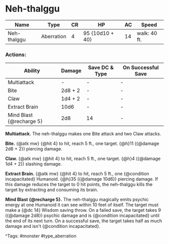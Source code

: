 # Neh-thalggu

| Name | Type | CR | HP | AC | Speed |
|------|------|----|----|----|-------|
| Neh-thalggu | Aberration | 4 | 95 (10d10 + 40) | 14 | walk: 40 ft. |

### Actions:

| Ability | Damage | Save DC & Type | On Successful Save |
|---------|--------|----------------|--------------------|
| Multiattack | - | - | - |
| Bite | 2d8 + 2 | - | - |
| Claw | 1d4 + 2 | - | - |
| Extract Brain | 10d6 | - | - |
| Mind Blast {@recharge 5} | 2d8 | 14 | - |


**Multiattack.** The neh-thalggu makes one Bite attack and two Claw attacks.

**Bite.** {@atk mw} {@hit 4} to hit, reach 5 ft., one target. {@h}11 ({@damage 2d8 + 2}) piercing damage.

**Claw.** {@atk mw} {@hit 4} to hit, reach 5 ft., one target. {@h}4 ({@damage 1d4 + 2}) slashing damage.

**Extract Brain.** {@atk mw} {@hit 4} to hit, reach 5 ft., one {@condition incapacitated} Humanoid. {@h}35 ({@damage 10d6}) piercing damage. If this damage reduces the target to 0 hit points, the neh-thalggu kills the target by extracting and consuming its brain.

**Mind Blast {@recharge 5}.** The neh-thalggu magically emits psychic energy at one Humanoid it can see within 10 feet of itself. The target must make a {@dc 14} Wisdom saving throw. On a failed save, the target takes 9 ({@damage 2d8}) psychic damage and is {@condition incapacitated} until the end of its next turn. On a successful save, the target takes half as much damage and isn't {@condition incapacitated}.

^Tags: #monster #type_aberration